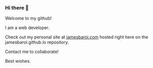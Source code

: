 ### Hi there 👋

Welcome to my github!

I am a web developer.

Check out my personal site at [jamesbaroi.com](https://www.jamesbaroi.com) hosted right here on the jamesbaroi.github.io repository.

Contact me to collaborate!

Best wishes.
<!--
**jamesbaroi/jamesbaroi** is a ✨ _special_ ✨ repository because its `README.md` (this file) appears on your GitHub profile.

Here are some ideas to get you started:

- 🔭 I’m currently working on ...
- 🌱 I’m currently learning ...
- 👯 I’m looking to collaborate on ...
- 🤔 I’m looking for help with ...
- 💬 Ask me about ...
- 📫 How to reach me: ...
- 😄 Pronouns: ...
- ⚡ Fun fact: ...
-->
